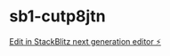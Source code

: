 # sb1-cutp8jtn

[Edit in StackBlitz next generation editor ⚡️](https://stackblitz.com/~/github.com/0xbageltoes/sb1-cutp8jtn)